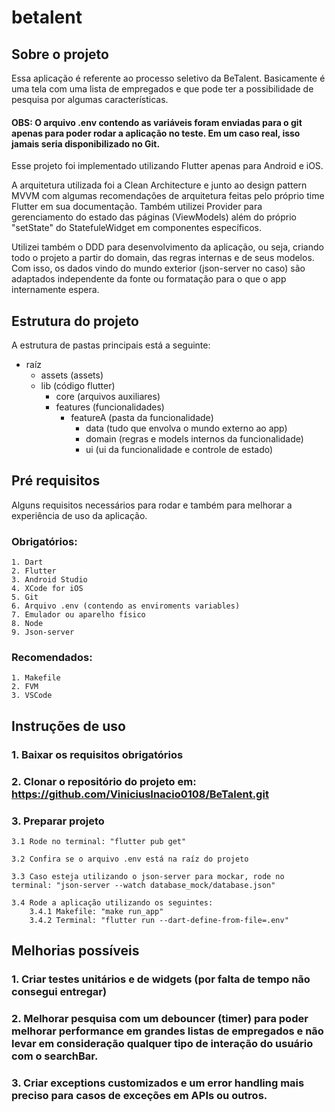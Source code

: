 # betalent

## Sobre o projeto

Essa aplicação é referente ao processo seletivo da BeTalent. Basicamente é uma tela com uma lista de empregados e que pode ter a possibilidade de pesquisa por algumas características.

#### OBS: O arquivo .env contendo as variáveis foram enviadas para o git apenas para poder rodar a aplicação no teste. Em um caso real, isso jamais seria disponibilizado no Git.

Esse projeto foi implementado utilizando Flutter apenas para Android e iOS.

A arquitetura utilizada foi a Clean Architecture e junto ao design pattern MVVM com algumas recomendações de arquitetura feitas pelo próprio time Flutter em sua documentação. Também utilizei Provider para gerenciamento do estado das páginas (ViewModels) além do próprio "setState" do StatefuleWidget em componentes específicos.

Utilizei também o DDD para desenvolvimento da aplicação, ou seja, criando todo o projeto a partir do domain, das regras internas e de seus modelos. Com isso, os dados vindo do mundo exterior (json-server no caso) são adaptados independente da fonte ou formatação para o que o app internamente espera.

## Estrutura do projeto

A estrutura de pastas principais está a seguinte:

- raíz
    - assets (assets)
    - lib (código flutter)
        - core (arquivos auxiliares)
        - features (funcionalidades)
            - featureA (pasta da funcionalidade)
                - data (tudo que envolva o mundo externo ao app)
                - domain (regras e models internos da funcionalidade)
                - ui (ui da funcionalidade e controle de estado)

## Pré requisitos

Alguns requisitos necessários para rodar e também para melhorar a experiência de uso da aplicação.

### Obrigatórios:

    1. Dart
    2. Flutter
    3. Android Studio
    4. XCode for iOS
    5. Git
    6. Arquivo .env (contendo as enviroments variables)
    7. Emulador ou aparelho físico
    8. Node
    9. Json-server

### Recomendados:

    1. Makefile
    2. FVM
    3. VSCode

## Instruções de uso

### 1. Baixar os requisitos obrigatórios

### 2. Clonar o repositório do projeto em: https://github.com/ViniciusInacio0108/BeTalent.git

### 3. Preparar projeto
    3.1 Rode no terminal: "flutter pub get"

    3.2 Confira se o arquivo .env está na raíz do projeto

    3.3 Caso esteja utilizando o json-server para mockar, rode no terminal: "json-server --watch database_mock/database.json"

    3.4 Rode a aplicação utilizando os seguintes:
        3.4.1 Makefile: "make run_app"
        3.4.2 Terminal: "flutter run --dart-define-from-file=.env"

## Melhorias possíveis

### 1. Criar testes unitários e de widgets (por falta de tempo não consegui entregar)

### 2. Melhorar pesquisa com um debouncer (timer) para poder melhorar performance em grandes listas de empregados e não levar em consideração qualquer tipo de interação do usuário com o searchBar.

### 3. Criar exceptions customizados e um error handling mais preciso para casos de exceções em APIs ou outros.